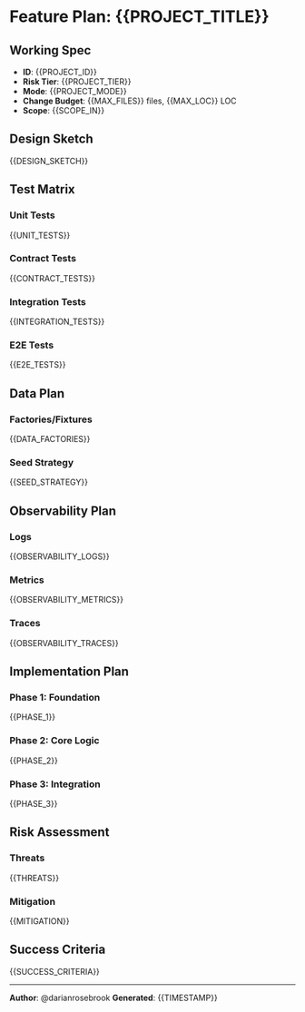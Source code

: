 # Feature Plan: {{PROJECT_TITLE}}

## Working Spec
- **ID**: {{PROJECT_ID}}
- **Risk Tier**: {{PROJECT_TIER}}
- **Mode**: {{PROJECT_MODE}}
- **Change Budget**: {{MAX_FILES}} files, {{MAX_LOC}} LOC
- **Scope**: {{SCOPE_IN}}

## Design Sketch
{{DESIGN_SKETCH}}

## Test Matrix
### Unit Tests
{{UNIT_TESTS}}

### Contract Tests
{{CONTRACT_TESTS}}

### Integration Tests
{{INTEGRATION_TESTS}}

### E2E Tests
{{E2E_TESTS}}

## Data Plan
### Factories/Fixtures
{{DATA_FACTORIES}}

### Seed Strategy
{{SEED_STRATEGY}}

## Observability Plan
### Logs
{{OBSERVABILITY_LOGS}}

### Metrics
{{OBSERVABILITY_METRICS}}

### Traces
{{OBSERVABILITY_TRACES}}

## Implementation Plan
### Phase 1: Foundation
{{PHASE_1}}

### Phase 2: Core Logic
{{PHASE_2}}

### Phase 3: Integration
{{PHASE_3}}

## Risk Assessment
### Threats
{{THREATS}}

### Mitigation
{{MITIGATION}}

## Success Criteria
{{SUCCESS_CRITERIA}}

---

**Author**: @darianrosebrook
**Generated**: {{TIMESTAMP}}
